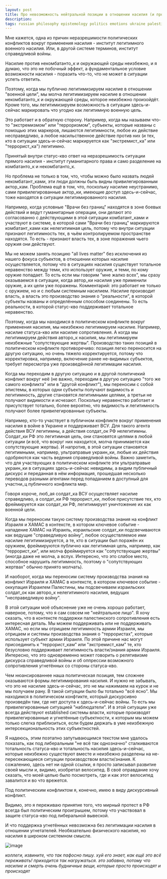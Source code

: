 ```yaml
---
layout: post
title: Про невозможность нейтральной позиции в отношении насилия (и про то, как насилие легитимируется в ситуации и в дискурсе)
description: 
tags: russian philosophy epistemology politics emotions ukraine palestine
---
```


Мне кажется, одна из причин неразрешимости политических конфликтов вокруг применения насилия - институт легитимного военного насилия. Или, в другой системе терминов, институт справедливой войны. 

Насилие против некомбатанто_к и окружающей среды неизбежно, и я думаю, что это не побочный эффект, а фундаментальное условие возможности насилия - поразить что-то, что не может в ситуации успеть ответить. 

Поэтому, когда мы публично легитимизируем насилие в отношении "военной цели", мы молча легитимизируем насилие в отношении некомбатанто_к и окружающей среды, которое неизбежно произойдёт. Кроме того, мы легитимизируем возможность в ситуации здесь-и-сейчас маркировать что угодно как легитимную военную цель.

Это работает и в обратную сторону. Например, когда мы называем что-то "экстремизмом" или "терроризмом", субъекты, которые названы с помощью этих маркеров, лишаются легитимности, любое их действие несправедливо, а любое насильственное действие против них (и тех, кто в ситуации здесь-и-сейчас маркируется как "экстремист_ка" или "террорист_ка") легитимно. 

Принятый внутри статус-кво ответ на неразрешимость ситуации прямого насилия - институт гуманитарного права и само разделение на комбатанто_к и некомбатанто_к. 

Но проблема не только в том, что, чтобы можно было назвать людей некомбатант_ками, эти люди должны быть видны привилегированным актор_кам. Проблема ещё в том, что, поскольку насилие неустранимо, сами привилегированные актор_ки, имеющие доступ здесь-и-сейчас, тоже находятся в ситуации легитимированного насилия.

Например, когда условные "Врачи без границ" находятся в зоне боевых действий и ведут гуманитарные операции, они делают это согласованно с действующими в этой ситуации комбатант_ками и участвуют в системе, в которой сами "Врачи без границ" маркируются комбатант_ками как нелегитимная цель, потому что внутри ситуации признают легитимность тех, в чьём контролируемом пространстве находятся. То есть - признают власть тех, в зоне поражения чьего оружия они действуют.

Мы не можем занять позицию "all lives matter" без исключения из нашего фокуса субъектов, в отношении которых насилие осуществляется, потому что в ситуациях насилия существует тотальное неравенство между теми, кто использует оружие, и теми, по кому оружие попадает. То есть если мы говорим "мне жалко всех", мы сразу оказываемся в ситуации, когда автор_ки насилия уже применили оружие, а их цели уже поражены. Комментарий: это работает не только с оружием, но и с любым системным насилием. Насилие производит власть, а власть это производство знания о "реальности", в которой субъекты названы и определённым способом соединены. То есть реальности, в которой статус-кво поддерживает тотальное неравенство.

Поэтому, когда мы находимся в политическом конфликте вокруг применения насилия, мы неизбежно легитимируем насилие. Например, насилие статуса-кво или насилие сопротивления. А когда мы легитимируем действия авторо_к насилия, мы легитимируем неизбежные "сопутствующие жертвы". Производство таких позиций в политическом конфликте противоречиво: позиция легко переносится на другую ситуацию, но очень тяжело корректируется, потому что корректировка, например, включение ранее не-видимых субъектов, требует пересмотра уже произведённой легитимации насилия. 

Когда мы переходим в другую ситуацию и в другой политичекий конфликт вокруг неё (не важно, переходим в другую ситуацию "того же самого конфликта" или в "другой конфликт"), мы переносим с собой эпистемы, в которых одни субъекты получают видимость и легитимность, другие становятся легитимными целями, а третьи не получают видимости и исчезают. Поскольку неравенство работает и присутствует тотально, более вероятно, что видимость и легитимность получают более привилегированные субъекты.

Например, кто-то участвует в публичном конфликте вокруг применения насилия в войне в Украине и поддерживает ВСУ. Для такого агента действия ВСУ легитимны, а действия солдат_ок РФ нелегитимны. Солдат_ки РФ это легитимная цель, они становятся целями в любой ситуации (и всё, что вокруг них находится, молча принимается как сопутствующие жертвы). И напротив, в этой ситуации становятся легитимными, например, ультраправые украин_ки, любые их действия одобряются как часть ведения справедливой войны. Важно заметить, что для участвующих в политическом конфликте эти ультраправые украин_ки в ситуациях здесь-и-сейчас невидимы, а видим публичный дискурс и переданная в нём информация, прошедшая несколько переводов разными агентами перед попаданием в доступный для участни_ц публичного конфликта мир. 

Говоря короче, люб_ая солдат_ка ВСУ осуществляет насилие справедливо, а солдат_ки РФ террорист_ки, любое присутствие тех, кто фреймируется как солдат_ки РФ, легитимирует уничтожение их как военной цели. 

Когда мы переносим такую систему производства знания на конфликт Израиля и ХАМАС в контексте, в котором ключевое событие - нападение ХАМАС на Израиль, израильские солдат_ки подсвечиваются как ведущие "справедливую войну", любое осуществляемое ими насилие легитимизируется, а те, кто в ситуации был поражён их оружием, фреймируются публично как легитимная цель, например, как "террорист_ки", или молча фреймируется как "сопутствующие жертвы" (иногда даже не молча, а вслух. Интересно, что это слабое место, способное нарушить легитимность, поэтому о "сопутствующих жертвах" обычно принято молчать).

И наоборот, когда мы переносим систему производства знания на конфликт Израиля и ХАМАС в контексте, в котором ключевое событие - оккупация Израилем Палестины, мы подсвечиваем израильских солдат_ок как авторо_к нелегитимного насилия, ведущих "несправедливую войну". 

В этой ситуации моё объяснение уже не очень хорошо работает, наверное, потому, что я сам совсем не "нейтральное лицо". Я хочу сказать, что в контексте поддержки палестинского сопротивления есть интересная деталь. Мы можем поддерживать или не поддерживать ХАМАС, но если мы отрицаем легитимность армии Израиля, мы отрицаем и системы производства знания о "террористах", которые использует субъект армии Израиля. По этой причине нас могут присоединить к "террорист_кам" или "экстремист_кам" те, кто безусловно поддерживает легитимность власти/знания армии Израиля. Интересно, что это одновременно может говорить о релятивизме дискурса справедливой войны и об оппрессии возможного сопротивления угнетённых со стороны статуса-кво.

Чем нюансированнее наша политическая позиция, тем сложнее оказываются формы легитимирования насилия. И нужно не забывать, что это не насилие здесь-и-сейчас, это не мы нажимаем на курок и не мы получаем рану. В такой ситуации было бы тотально "всё ясно". Мы находимся в политическом конфтикте, который дискурсивно произведён там, где нет доступа к здесь-и-сейчас войны. То есть мы привилегированные ситуацией "наблюдатели". И в этой ситуации уже всегда действуют established системы власти, которые производят привилегированные и угнетённые субъектности, к которым мы можем только слегка приблизиться, если будем держать в уме неизбежную интерсекциональность этих субъектностей. 

Я надеюсь, этим поэтапно запутывающимся текстом мне удалось показать, как под либеральным "не всё так однозначно" сталкиваются тотальность статуса-кво и тотальность насилия здесь-и-сейчас, которые неизбежно существуют вместе и неизбежно разделены на не-пересекающиеся ситуации производством власти/знания. К сожалению, здесь нет ни одной ссылки, я просто записывал развитие своей мысли и, видимо, изобретал велосипед. В своё оправдание хочу сказать, что моей целью было посмотреть, где и как этот велосипед завалится и во что врежется.

Под политическим конфликтом я, конечно, имею в виду дискурсивный конфликт.

Видимо, это я переживаю принятие того, что мирный протест в РФ всегда был политическим проигрышем, потому что участвовал в защите статуса-кво под либеральной вывеской.

И что поддержка угнетённых невозможна без легитимации насилия в отношении угнетателей. Необязательно физического насилия, но насилия в широком системном смысле.

![image](https://github.com/sansmerde/sansmerde.github.io/assets/156181842/19e77e9f-ef69-4b12-ab09-7412ebc5ac17)

_коллеги, извините, что так пафосно пишу. хуй его знает, как ещё это всё переживать! приходится так нагружаться. это забавно, потому что насилие и смерть очень будничные вещи, которые просто происходят и происходят_
